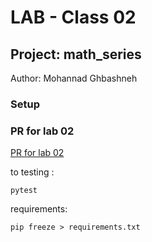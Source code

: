 # LAB - Class 02
## Project: math_series
Author: Mohannad Ghbashneh
### Setup
### PR for lab 02
[PR for lab 02](https://github.com/Mohannadghbashneh/math-series/pull/1)



to testing :
```
pytest 
```
requirements:
```
pip freeze > requirements.txt
```